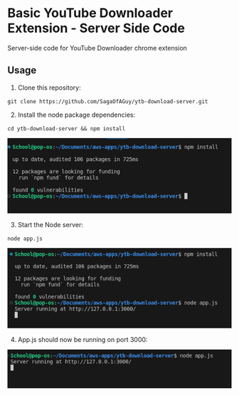# Basic YouTube Downloader Extension - Server Side Code
Server-side code for YouTube Downloader chrome extension

## Usage
1. Clone this repository: 
```
git clone https://github.com/SagaOfAGuy/ytb-download-server.git
```

2. Install the node package dependencies: 
```
cd ytb-download-server && npm install
```
![Alt text](image.png)

3. Start the Node server:
```
node app.js
```
![Alt text](image-1.png)

4. App.js should now be running on port 3000: 

![Alt text](image-2.png)

